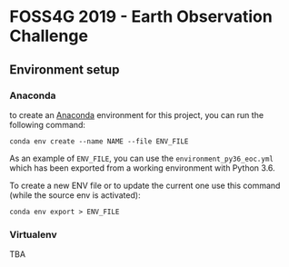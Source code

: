 # FOSS4G 2019 - Earth Observation Challenge 

## Environment setup 

### Anaconda
to create an [Anaconda](https://www.anaconda.com/) environment for this project, you can run the following command:

```
conda env create --name NAME --file ENV_FILE
```

As an example of `ENV_FILE`, you can use the `environment_py36_eoc.yml` which has been exported from a working environment with Python 3.6.

To create a new ENV file  or to update the current one use this command (while the source env is activated):

```
conda env export > ENV_FILE     
```

### Virtualenv
TBA